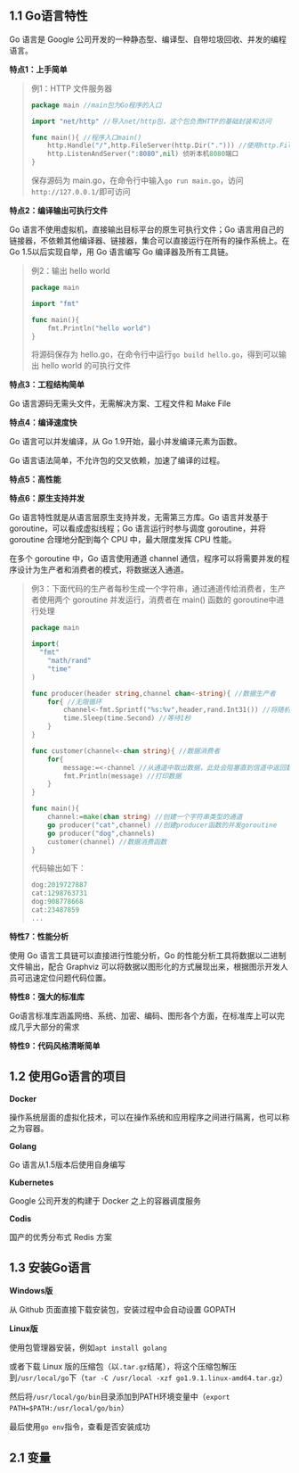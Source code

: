## 1.1 Go语言特性
Go 语言是 Google 公司开发的一种静态型、编译型、自带垃圾回收、并发的编程语言。

**特点1：上手简单**

> 例1：HTTP 文件服务器
>
> ```go
> package main //main包为Go程序的入口
> 
> import "net/http" //导入net/http包，这个包负责HTTP的基础封装和访问
> 
> func main(){ //程序入口main()
>     http.Handle("/",http.FileServer(http.Dir("."))) //使用http.FileServer文件服务器，将当前目录作为根目录（"/"）的处理器，访问根目录就会进入当前目录
>     http.ListenAndServer(":8080",nil) 侦听本机8080端口
> }
> ```
>
> 保存源码为 main.go，在命令行中输入`go run main.go`，访问`http://127.0.0.1/`即可访问



**特点2：编译输出可执行文件**

Go 语言不使用虚拟机，直接输出目标平台的原生可执行文件；Go 语言用自己的链接器，不依赖其他编译器、链接器，集合可以直接运行在所有的操作系统上。在 Go 1.5以后实现自举，用 Go 语言编写 Go 编译器及所有工具链。

> 例2：输出 hello world
>
> ```go
> package main
> 
> import "fmt"
> 
> func main(){
>     fmt.Println("hello world")
> }
> ```
>
> 将源码保存为 hello.go，在命令行中运行`go build hello.go`，得到可以输出 hello world 的可执行文件



**特点3：工程结构简单**

Go 语言源码无需头文件，无需解决方案、工程文件和 Make File 



**特点4：编译速度快**

Go 语言可以并发编译，从 Go 1.9开始，最小并发编译元素为函数。

Go 语言语法简单，不允许包的交叉依赖，加速了编译的过程。



**特点5：高性能**

**特点6：原生支持并发**

Go 语言特性就是从语言层原生支持并发，无需第三方库。Go 语言并发基于 goroutine，可以看成虚拟线程；Go 语言运行时参与调度 goroutine，并将 goroutine 合理地分配到每个 CPU 中，最大限度发挥 CPU 性能。

在多个 goroutine 中，Go 语言使用通道 channel 通信，程序可以将需要并发的程序设计为生产者和消费者的模式，将数据送入通道。

> 例3：下面代码的生产者每秒生成一个字符串，通过通道传给消费者，生产者使用两个 goroutine 并发运行，消费者在 main() 函数的 goroutine中进行处理
>
> ```go
> package main
> 
> import(
> 	"fmt"
>     "math/rand"
>     "time"
> )
> 
> func producer(header string,channel chan<-string){ //数据生产者
>     for{ //无限循环
>         channel<-fmt.Sprintf("%s:%v",header,rand.Int31()) //将随机数和字符串格式化为字符串发送给通道
>         time.Sleep(time.Second) //等待1秒
>     }
> }
> 
> func customer(channel<-chan string){ //数据消费者
>     for{
>         message:=<-channel //从通道中取出数据，此处会阻塞直到信道中返回数据
>         fmt.Println(message) //打印数据
>     }
> }
> 
> func main(){ 
>     channel:=make(chan string) //创建一个字符串类型的通道
>     go producer("cat",channel) //创建producer函数的并发goroutine
>     go producer("dog",channels)
>     customer(channel) //数据消费函数
> }
> ```
>
> 代码输出如下：
>
> ```go
> dog:2019727887
> cat:1298763731
> dog:908778668
> cat:23487859
> ...
> ```
>
> 



**特性7：性能分析**

使用 Go 语言工具链可以直接进行性能分析，Go 的性能分析工具将数据以二进制文件输出，配合 Graphviz 可以将数据以图形化的方式展现出来，根据图示开发人员可迅速定位问题代码位置。



**特性8：强大的标准库** 

Go语言标准库涵盖网络、系统、加密、编码、图形各个方面，在标准库上可以完成几乎大部分的需求



**特性9：代码风格清晰简单**

## 1.2 使用Go语言的项目

**Docker**

操作系统层面的虚拟化技术，可以在操作系统和应用程序之间进行隔离，也可以称之为容器。



**Golang**

Go 语言从1.5版本后使用自身编写



**Kubernetes**

Google 公司开发的构建于 Docker 之上的容器调度服务



**Codis**

国产的优秀分布式 Redis 方案

## 1.3 安装Go语言

**Windows版**

从 Github 页面直接下载安装包，安装过程中会自动设置 GOPATH



**Linux版**

使用包管理器安装，例如`apt install golang`

或者下载 Linux 版的压缩包（以`.tar.gz`结尾），将这个压缩包解压到`/usr/local/go`下（`tar -C /usr/local -xzf go1.9.1.linux-amd64.tar.gz`）

然后将`/usr/local/go/bin`目录添加到PATH环境变量中（`export PATH=$PATH:/usr/local/go/bin`）

最后使用`go env`指令，查看是否安装成功

## 2.1 变量

